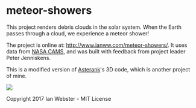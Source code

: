 # meteor-showers

This project renders debris clouds in the solar system.  When the Earth passes through a cloud, we experience a meteor shower!

The project is online at: http://www.ianww.com/meteor-showers/.  It uses data from [NASA CAMS](http://cams.seti.org/), and was built with feedback from project leader Peter Jenniskens.

This is a modified version of [Asterank](http://github.com/typpo/asterank)'s 3D code, which is another project of mine.

![](http://i.imgur.com/muPvVzt.jpg)

Copyright 2017 Ian Webster - MIT License

